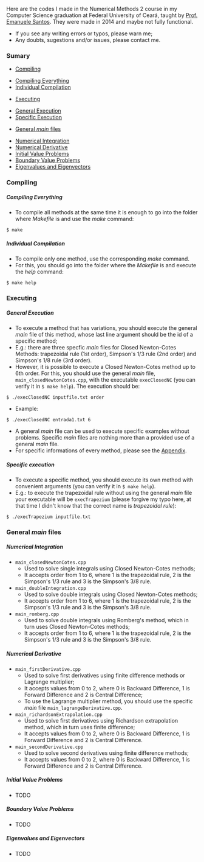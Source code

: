 Here are the codes I made in the Numerical Methods 2 course in my Computer Science graduation at Federal University of Ceará, taught by [Prof. Emanuele Santos](https://github.com/emanueles). They were made in 2014 and maybe not fully functional.
- If you see any writing errors or typos, please warn me;
- Any doubts, sugestions and/or issues, please contact me.
### Sumary
- [Compiling](#compiling)
* [Compiling Everything](#compiling-everything)
* [Individual Compilation](#individual-compilation)
- [Executing](#executing)
* [General Execution](#general-execution)
* [Specific Execution](#specific-execution)
- [General *main* files](#general-main-files)
* [Numerical Integration](#numerical-integration)
* [Numerical Derivative](#numerical-derivative)
* [Initial Value Problems](#initial-value-problems)
* [Boundary Value Problems](#boundary-value-problems)
* [Eigenvalues and Eigenvectors](#eigenvalues-and-eigenvectors)

### Compiling
##### Compiling Everything
- To compile all methods at the same time it is enough to go into the folder where *Makefile* is and use the *make* command:
```
$ make
```
##### Individual Compilation
- To compile only one method, use the corresponding *make* command.
- For this, you should go into the folder where the *Makefile* is and execute the *help* command:
```
$ make help
```
### Executing
##### General Execution
- To execute a method that has variations, you should execute the general *main* file of this method, whose last line argument should be the id of a specific method;
- E.g.: there are three specfic *main* files for Closed Newton-Cotes Methods: trapezoidal rule (1st order), Simpson's 1/3 rule (2nd order) and Simpson's 1/8 rule (3rd order). 
- However, it is possible to execute a Closed Newton-Cotes method up to 6th order. For this, you should use the general *main* file, `main_closedNewtonCotes.cpp`, with the executable `execClosedNC` (you can verify it in `$ make help`). The execution should be:
```
$ ./execClosedNC inputfile.txt order
```
- Example:
```
$ ./execClosedNC entrada1.txt 6
```
- A general *main* file can be used to execute specific examples without problems. Specific *main* files are nothing more than a provided use of a general *main* file.
- For specific informations of every method, please see the [Appendix](#appendix).
##### Specific execution
- To execute a specific method, you should execute its own method with convenient arguments (you can verify it in `$ make help`).
- E.g.: to execute the trapezoidal rule without using the general *main* file your executable will be `execTrapezium` (please forgive my typo here, at that time I didn't know that the correct name is *trapezoidal rule*):
```
$ ./execTrapezium inputfile.txt
```
### General *main* files
##### Numerical Integration
- `main_closedNewtonCotes.cpp`
  * Used to solve single integrals using Closed Newton-Cotes methods;
  * It accepts order from 1 to 6, where 1 is the trapezoidal rule, 2 is the Simpson's 1/3 rule and 3 is the Simpson's 3/8 rule.
- `main_doubleIntegration.cpp`
  * Used to solve double integrals using Closed Newton-Cotes methods;
  * It accepts order from 1 to 6, where 1 is the trapezoidal rule, 2 is the Simpson's 1/3 rule and 3 is the Simpson's 3/8 rule.
- `main_romberg.cpp`
  * Used to solve double integrals using Romberg's method, which in turn uses Closed Newton-Cotes methods;
  * It accepts order from 1 to 6, where 1 is the trapezoidal rule, 2 is the Simpson's 1/3 rule and 3 is the Simpson's 3/8 rule.
##### Numerical Derivative
- `main_firstDerivative.cpp`
  * Used to solve first derivatives using finite difference methods or Lagrange multiplier;
  * It accepts values from 0 to 2, where 0 is Backward Difference, 1 is Forward Difference and 2 is Central Difference;
  * To use the Lagrange multiplier method, you should use the specific *main* file `main_lagrangeDerivative.cpp`.
- `main_richardsonExtrapolation.cpp`
  * Used to solve first derivatives using Richardson extrapolation method, which in turn uses finite difference;
  * It accepts values from 0 to 2, where 0 is Backward Difference, 1 is Forward Difference and 2 is Central Difference.
- `main_secondDerivative.cpp`
  * Used to solve second derivatives using finite difference methods;
  * It accepts values from 0 to 2, where 0 is Backward Difference, 1 is Forward Difference and 2 is Central Difference.
##### Initial Value Problems
- TODO
##### Boundary Value Problems
- TODO
##### Eigenvalues and Eigenvectors
- TODO
